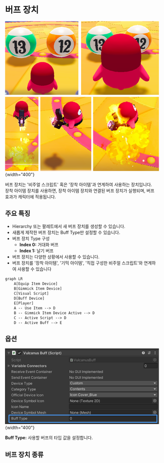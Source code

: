 # 버프 장치

![](media/images/Buff-System.png) {width="400"}

버프 장치는 '비주얼 스크립트' 혹은 '장착 아이템'과 연계하여 사용하는 장치입니다.  
장착 아이템 장치를 사용하면, 장착 아이템 장치와 연결된 버프 장치가 실행되며, 버프 효과가 캐릭터에 적용됩니다.


## 주요 특징

- Hierarchy 또는 팔레트에서 새 버프 장치를 생성할 수 있습니다.
- 새롭게 제작한 버프 장치는 Buff Type만 설정할 수 있습니다.
- 버프 장치 Type 구성
  - **Index 0:** 거대화 버프
  - **Index 1:** 날기 버프
- 버프 장치는 다양한 상황에서 사용할 수 있습니다.
- 버프 장치를 '장착 아이템', '기믹 아이템', '직접 구성한 비주얼 스크립트'와 연계하여 사용할 수 있습니다

```mermaid
graph LR
    A[Equip Item Device]
    B[Gimmick Item Device]
    C[Visual Script]
    D[Buff Device]    
    E[Player]
    A -- Use Item --> D
    B -- Gimmick Item Device Active --> D
    C -- Active Script --> D
    D -- Active Buff --> E
```

## 옵션

![](media/images/Buff-Device-Inspector.png){width="400"}

**Buff Type:** 사용할 버프의 타입 값을 설정합니다. 


## 버프 장치 종류

<toc/>
